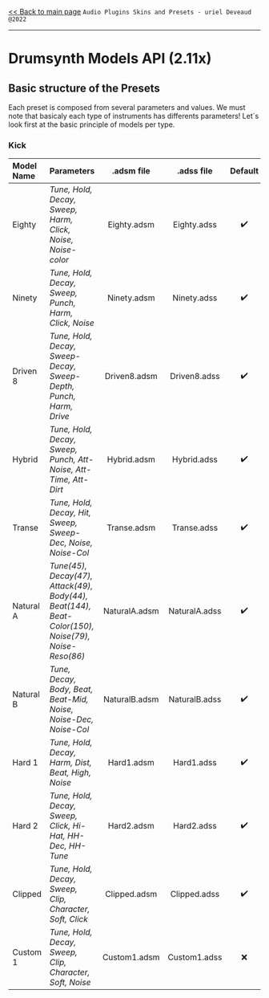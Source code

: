 [<< Back to main page](/../..) ```Audio Plugins Skins and Presets - uriel Deveaud @2022 ```

---

# Drumsynth Models API (2.11x)

## Basic structure of the Presets

Each preset is composed from several parameters and values. We must note that basicaly each type of instruments has differents parameters! Let´s look first at the basic principle of models per type.

### Kick

Model Name | Parameters | .adsm file | .adss file | Default |
:--------------------------------------- | :--- | :---: | :---: |:---: |
Eighty | *Tune, Hold, Decay, Sweep, Harm, Click, Noise, Noise-color* | Eighty.adsm | Eighty.adss |:heavy_check_mark: |
Ninety | *Tune, Hold, Decay, Sweep, Punch, Harm, Click, Noise* | Ninety.adsm | Ninety.adss |:heavy_check_mark: |
Driven 8 | *Tune, Hold, Decay, Sweep-Decay, Sweep-Depth, Punch, Harm, Drive* | Driven8.adsm | Driven8.adss |:heavy_check_mark: |
Hybrid | *Tune, Hold, Decay, Sweep, Punch, Att-Noise, Att-Time, Att-Dirt* | Hybrid.adsm | Hybrid.adss |:heavy_check_mark: |
Transe | *Tune, Hold, Decay, Hit, Sweep, Sweep-Dec, Noise, Noise-Col* | Transe.adsm | Transe.adss |:heavy_check_mark: |
Natural A | *Tune(45), Decay(47), Attack(49), Body(44), Beat(144), Beat-Color(150), Noise(79), Noise-Reso(86)* | NaturalA.adsm | NaturalA.adss |:heavy_check_mark: |
Natural B | *Tune, Decay, Body, Beat, Beat-Mid, Noise, Noise-Dec, Noise-Col* | NaturalB.adsm | NaturalB.adss |:heavy_check_mark: |
Hard 1 | *Tune, Hold, Decay, Harm, Dist, Beat, High, Noise* | Hard1.adsm | Hard1.adss |:heavy_check_mark: |
Hard 2 | *Tune, Hold, Decay, Sweep, Click, Hi-Hat, HH-Dec, HH-Tune* | Hard2.adsm | Hard2.adss |:heavy_check_mark: |
Clipped | *Tune, Hold, Decay, Sweep, Clip, Character, Soft, Click* | Clipped.adsm | Clipped.adss |:heavy_check_mark: |
Custom 1 | *Tune, Hold, Decay, Sweep, Clip, Character, Soft, Noise* | Custom1.adsm | Custom1.adss |:x: |
